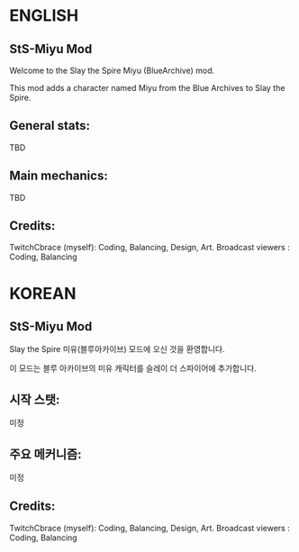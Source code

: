 # ENGLISH

## StS-Miyu Mod

Welcome to the Slay the Spire Miyu (BlueArchive) mod.

This mod adds a character named Miyu from the Blue Archives to Slay the Spire.

## General stats:
TBD

## Main mechanics:
TBD

## Credits:
TwitchCbrace (myself): Coding, Balancing, Design, Art.
Broadcast viewers : Coding, Balancing



# KOREAN

## StS-Miyu Mod

Slay the Spire 미유(블루아카이브) 모드에 오신 것을 환영합니다.

이 모드는 블루 아카이브의 미유 캐릭터를 슬레이 더 스파이어에 추가합니다.

## 시작 스탯:
미정

## 주요 메커니즘:
미정

## Credits:
TwitchCbrace (myself): Coding, Balancing, Design, Art.
Broadcast viewers : Coding, Balancing
